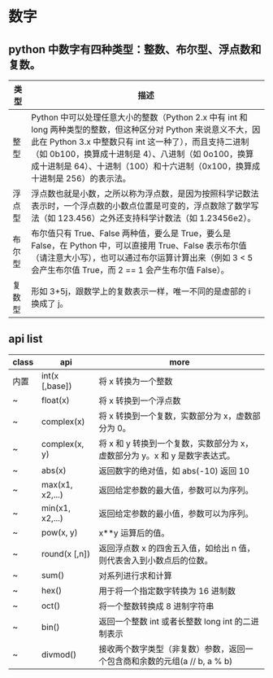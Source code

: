 # 数字

## python 中数字有四种类型：整数、布尔型、浮点数和复数。

| 类型   | 描述                                                                                                                                                                                                                                                                                                            |
| ------ | --------------------------------------------------------------------------------------------------------------------------------------------------------------------------------------------------------------------------------------------------------------------------------------------------------------- |
| 整型   | Python 中可以处理任意大小的整数（Python 2.x 中有 int 和 long 两种类型的整数，但这种区分对 Python 来说意义不大，因此在 Python 3.x 中整数只有 int 这一种了），而且支持二进制（如 0b100，换算成十进制是 4）、八进制（如 0o100，换算成十进制是 64）、十进制（100）和十六进制（0x100，换算成十进制是 256）的表示法。 |
| 浮点型 | 浮点数也就是小数，之所以称为浮点数，是因为按照科学记数法表示时，一个浮点数的小数点位置是可变的，浮点数除了数学写法（如 123.456）之外还支持科学计数法（如 1.23456e2）。                                                                                                                                          |
| 布尔型 | 布尔值只有 True、False 两种值，要么是 True，要么是 False，在 Python 中，可以直接用 True、False 表示布尔值（请注意大小写），也可以通过布尔运算计算出来（例如 3 < 5 会产生布尔值 True，而 2 == 1 会产生布尔值 False）。                                                                                           |
| 复数型 | 形如 3+5j，跟数学上的复数表示一样，唯一不同的是虚部的 i 换成了 j。                                                                                                                                                                                                                                              |

## api list

| class | api             | more                                                                        |
| ----- | --------------- | --------------------------------------------------------------------------- |
| 内置  | int(x [,base])  | 将 x 转换为一个整数                                                         |
| ~     | float(x)        | 将 x 转换到一个浮点数                                                       |
| ~     | complex(x)      | 将 x 转换到一个复数，实数部分为 x，虚数部分为 0。                           |
| ~     | complex(x, y)   | 将 x 和 y 转换到一个复数，实数部分为 x，虚数部分为 y。x 和 y 是数字表达式。 |
| ~     | abs(x)          | 返回数字的绝对值，如 abs(-10) 返回 10                                       |
| ~     | max(x1, x2,...) | 返回给定参数的最大值，参数可以为序列。                                      |
| ~     | min(x1, x2,...) | 返回给定参数的最小值，参数可以为序列。                                      |
| ~     | pow(x, y)       | x\*\*y 运算后的值。                                                         |
| ~     | round(x [,n])   | 返回浮点数 x 的四舍五入值，如给出 n 值，则代表舍入到小数点后的位数。        |
| ~     | sum()           | 对系列进行求和计算                                                          |
| ~     | hex()           | 用于将一个指定数字转换为 16 进制数                                          |
| ~     | oct()           | 将一个整数转换成 8 进制字符串                                               |
| ~     | bin()           | 返回一个整数 int 或者长整数 long int 的二进制表示                           |
| ~     | divmod()        | 接收两个数字类型（非复数）参数，返回一个包含商和余数的元组(a // b, a % b)   |
